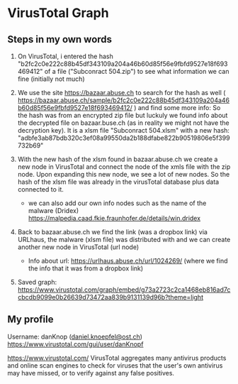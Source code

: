 # VirusTotal Graph



## Steps in my own words
1. On VirusTotal, i entered the hash "b2fc2c0e222c88b45df343109a204a46b60d85f56e9fbfd9527e18f693469412" of a file ("Subconract 504.zip") to see what information we can fine (initially not much)

2. We use the site https://bazaar.abuse.ch to search for the hash as well (  https://bazaar.abuse.ch/sample/b2fc2c0e222c88b45df343109a204a46b60d85f56e9fbfd9527e18f693469412/ ) and find some more info: So the hash was from an encrypted zip file  but luckuly we found info about the decrypted file on bazaar.buse.ch (as in reality we might not have the decryption key). It is a xlsm file "Subconract 504.xlsm" with a new hash: "adbfe3ab87bdb320c3ef08a99550da2b188dfabe822b90519806e5f399732b69" 

3. With the new hash of the xlsm found in bazaar.abuse.ch we create a new node in VirusTotal and connect the node of the xmls file with the zip node. Upon expanding this new node, we see a lot of new nodes. So the hash of the xlsm file was already in the virusTotal database plus data connected to it. 
    - we can also add our own info nodes such as the name of the malware (Dridex) https://malpedia.caad.fkie.fraunhofer.de/details/win.dridex


4. Back to bazaar.abuse.ch we find the link (was a dropbox link) via URLhaus, the malware (xlsm file) was distributed with and we can create another new node in VirusTotal (url node)
    - Info about url: https://urlhaus.abuse.ch/url/1024269/ (where we find the info that it was from a dropbox link)

5. Saved graph:  https://www.virustotal.com/graph/embed/g73a2723c2ca1468eb816ad7ccbcdb9099e0b26639d73472aa839b9131139d96b?theme=light 


## My profile
Username: danKnop  (daniel.knoepfel@ost.ch)
https://www.virustotal.com/gui/user/danKnopf

https://www.virustotal.com/  VirusTotal aggregates many antivirus products and online scan engines to check for viruses that the user's own antivirus may have missed, or to verify against any false positives. 
